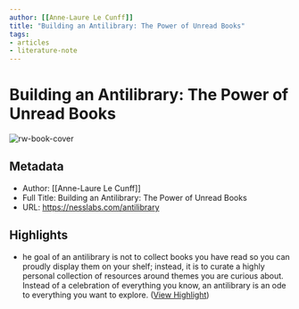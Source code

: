 ```yaml
---
author: [[Anne-Laure Le Cunff]]
title: "Building an Antilibrary: The Power of Unread Books"
tags: 
- articles
- literature-note
---
```

# Building an Antilibrary: The Power of Unread Books

![rw-book-cover](https://nesslabs.com/wp-content/uploads/2020/10/antilibrary-banner.jpg)

## Metadata
- Author: [[Anne-Laure Le Cunff]]
- Full Title: Building an Antilibrary: The Power of Unread Books
- URL: https://nesslabs.com/antilibrary

## Highlights
- he goal of an antilibrary is not to collect books you have read so you can proudly display them on your shelf; instead, it is to curate a highly personal collection of resources around themes you are curious about. Instead of a celebration of everything you know, an antilibrary is an ode to everything you want to explore. ([View Highlight](https://read.readwise.io/read/01h5phj3fx7bbw96y14mf2ahs5))
